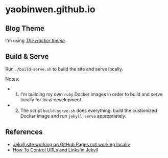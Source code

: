 # yaobinwen.github.io

## Blog Theme

I'm using [_The Hacker theme_](https://github.com/pages-themes/hacker).

## Build & Serve

Run `./build-serve.sh` to build the site and serve locally.

Notes:
- 1. I'm building my own `ruby` Docker images in order to build and serve locally for local development.
- 2. The script `build-serve.sh` does everything: build the customized Docker image and run `jekyll serve` appropriately.

## References

- [Jekyll site working on GitHub Pages not working locally](https://stackoverflow.com/q/64548430/630364)
- [How To Control URLs and Links in Jekyll](https://www.digitalocean.com/community/tutorials/how-to-control-urls-and-links-in-jekyll)
